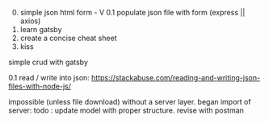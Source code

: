 0. simple json html form - V
0.1 populate json file with form (express || axios)
1. learn gatsby
2. create a concise cheat sheet
3. kiss

simple crud with gatsby

0.1 read / write into json:
https://stackabuse.com/reading-and-writing-json-files-with-node-js/

impossible (unless file download) without a server layer.
began import of server:
todo : update model with proper structure.
revise with postman
